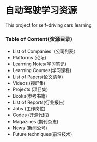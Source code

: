 # 自动驾驶学习资源
This project for self-driving cars learning

### Table of Content(资源目录)

- List of Companies（公司列表）
- Platforms (论坛)
- Learning Notes(学习笔记)
- Learning Courses(学习课程)
- List of Papers(论文清单)
- Videos (视屏集)
- Projects (项目集)
- Books(参考书籍)
- List of Reports(行业报告)
- Jobs (工作岗位)
- Codes (开源代码)
- Magazines (期刊杂志)
- News (新闻公号)
- Future techniques(前沿技术)



